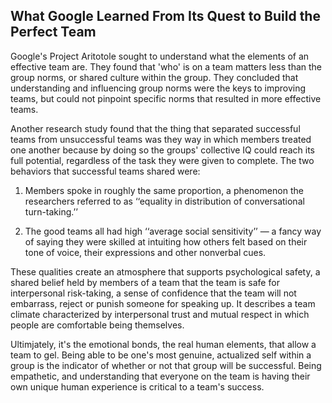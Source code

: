 ## What Google Learned From Its Quest to Build the Perfect Team

Google's Project Aritotole sought to understand what the elements of an effective team are. They found that 'who' is on a team matters less than the group norms, or shared culture within the group. They concluded that understanding and influencing group norms were the keys to improving teams, but could not pinpoint specific norms that resulted in more effective teams. 

Another research study found that the thing that separated successful teams from unsuccessful teams was they way in which members treated one another because by doing so the groups' collective IQ could reach its full potential, regardless of the task they were given to complete. The two behaviors that successful teams shared were:

1. Members spoke in roughly the same proportion, a phenomenon the researchers referred to as ‘‘equality in distribution of conversational turn-taking.’’ 

2. The good teams all had high ‘‘average social sensitivity’’ — a fancy way of saying they were skilled at intuiting how others felt based on their tone of voice, their expressions and other nonverbal cues. 

These qualities create an atmosphere that supports psychological safety, a shared belief held by members of a team that the team is safe for interpersonal risk-taking, a sense of confidence that the team will not embarrass, reject or punish someone for speaking up. It describes a team climate characterized by interpersonal trust and mutual respect in which people are comfortable being themselves.

Ultimjately, it's the emotional bonds, the real human elements, that allow a team to gel. Being able to be one's most genuine, actualized self within a group is the indicator of whether or not that group will be successful. Being empathetic, and understanding that everyone on the team is having their own unique human experience is critical to a team's success. 